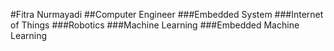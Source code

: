 #Fitra Nurmayadi
##Computer Engineer
###Embedded System
###Internet of Things
###Robotics
###Machine Learning
###Embedded Machine Learning
